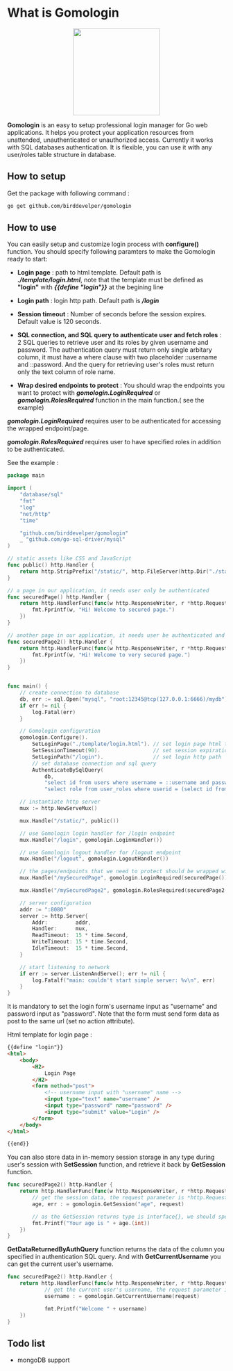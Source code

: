 # What is Gomologin

<p align="center">
<img src="https://m-shaeri.ir/blog/wp-content/uploads/2022/04/gologin.png"  height="200" >
</p>

**Gomologin** is an easy to setup professional login manager for Go web applications. It helps you protect your application resources from unattended, unauthenticated or unauthorized access. Currently it works with SQL databases authentication. It is flexible, you can use it with any user/roles table structure in database.

## How to setup

Get the package with following command :

```bash
go get github.com/birddevelper/gomologin

```

## How to use

You can easily setup and customize login process with **configure()** function. You should specify following paramters to make the Gomologin ready to start:

- **Login page** : path to html template. Default path is ***./template/login.html***, note that the template must be defined as ****"login"**** with ***{{define "login"}}*** at the begining line

- **Login path** : login http path. Default path is ***/login***

- **Session timeout** : Number of seconds before the session expires. Default value is 120 seconds.

- **SQL connection, and SQL query to authenticate user and fetch roles** : 2 SQL queries to retrieve user and its roles by given username and password. The authentication query must return only single arbitary column, it must have a where clause with two placeholder ::username and ::password. And the query for retrieving user's roles must return only the text column of role name.

- **Wrap desired endpoints to protect** : You should wrap the endpoints you want to protect with ***gomologin.LoginRequired*** or ***gomologin.RolesRequired*** function in the main function.( see the example)

***gomologin.LoginRequired*** requires user to be authenticated for accessing the wrapped endpoint/page.

***gomologin.RolesRequired*** requires user to have specified roles in addition to be authenticated.

See the example :

```Go
package main

import (
	"database/sql"
	"fmt"
	"log"
	"net/http"
	"time"

	"github.com/birddevelper/gomologin"
	_ "github.com/go-sql-driver/mysql"
)

// static assets like CSS and JavaScript
func public() http.Handler {
	return http.StripPrefix("/static/", http.FileServer(http.Dir("./static")))
}

// a page in our application, it needs user only be authenticated
func securedPage() http.Handler {
	return http.HandlerFunc(func(w http.ResponseWriter, r *http.Request) {
		fmt.Fprintf(w, "Hi! Welcome to secured page.")
	})
}

// another page in our application, it needs user be authenticated and have ADMIN role
func securedPage2() http.Handler {
	return http.HandlerFunc(func(w http.ResponseWriter, r *http.Request) {
		fmt.Fprintf(w, "Hi! Welcome to very secured page.")
	})
}


func main() {
	// create connection to database
	db, err := sql.Open("mysql", "root:12345@tcp(127.0.0.1:6666)/mydb")
	if err != nil {
		log.Fatal(err)
	}

	// Gomologin configuration
	gomologin.Configure().
		SetLoginPage("./template/login.html"). // set login page html template path
		SetSessionTimeout(90).                 // set session expiration time in seconds
		SetLoginPath("/login").                // set login http path
		// set database connection and sql query
		AuthenticateBySqlQuery(
			db,
			"select id from users where username = ::username and password = ::password", // authentication query
			"select role from user_roles where userid = (select id from users where username = ::username)") // fetch user's roles

	// instantiate http server
	mux := http.NewServeMux()

	mux.Handle("/static/", public())

	// use Gomologin login handler for /login endpoint
	mux.Handle("/login", gomologin.LoginHandler())

	// use Gomologin logout handler for /logout endpoint
	mux.Handle("/logout", gomologin.LogoutHandler())

	// the pages/endpoints that we need to protect should be wrapped with gomologin.LoginRequired
	mux.Handle("/mySecuredPage", gomologin.LoginRequired(securedPage()))

	mux.Handle("/mySecuredPage2", gomologin.RolesRequired(securedPage2()),"ADMIN")

	// server configuration
	addr := ":8080"
	server := http.Server{
		Addr:         addr,
		Handler:      mux,
		ReadTimeout:  15 * time.Second,
		WriteTimeout: 15 * time.Second,
		IdleTimeout:  15 * time.Second,
	}

	// start listening to network
	if err := server.ListenAndServe(); err != nil {
		log.Fatalf("main: couldn't start simple server: %v\n", err)
	}
}

```

It is mandatory to set the login form's username input as "username" and password input as "password". Note that the form must send form data as post to the same url (set no action attribute).

Html template for login page :

```HTML
{{define "login"}}
<html>
    <body>
        <H2>
            Login Page
        </H2>
        <form method="post">
            <!-- username input with "username" name -->
            <input type="text" name="username" />
            <input type="password" name="password" />
            <input type="submit" value="Login" />
        </form>
    </body>
</html>

{{end}}

```

You can also store data in in-memory session storage in any type during user's session with **SetSession** function, and retrieve it back by **GetSession** function.

```Go
func securedPage2() http.Handler {
	return http.HandlerFunc(func(w http.ResponseWriter, r *http.Request) {
		// get the session data, the request parameter is *http.Request
		age, err : = gomologin.GetSession("age", request)

		// as the GetSession returns type is interface{}, we should specify the exact type of the session entry
		fmt.Printf("Your age is " + age.(int))
	})
}
```

**GetDataReturnedByAuthQuery** function returns the data of the column you specified in authentication SQL query. And with **GetCurrentUsername** you can get the current user's username.

```Go
func securedPage2() http.Handler {
	return http.HandlerFunc(func(w http.ResponseWriter, r *http.Request) {
			// get the current user's username, the request parameter is *http.Request
			username : = gomologin.GetCurrentUsername(request)

			fmt.Printf("Welcome " + username)
	})
}
```

## Todo list

- mongoDB support